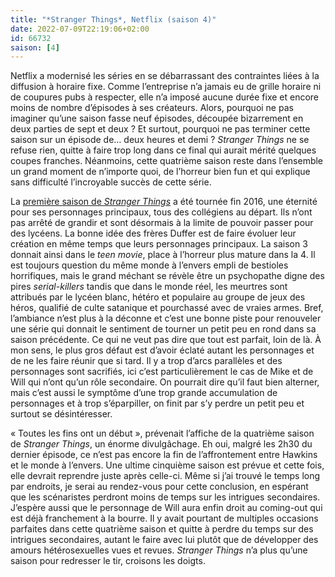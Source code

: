 ```yaml
---
title: "*Stranger Things*, Netflix (saison 4)"
date: 2022-07-09T22:19:06+02:00
id: 66732 
saison: [4]
---
```


Netflix a modernisé les séries en se débarrassant des contraintes liées à la diffusion à horaire fixe. Comme l’entreprise n’a jamais eu de grille horaire ni de coupures pubs à respecter, elle n’a imposé aucune durée fixe et encore moins de nombre d’épisodes à ses créateurs. Alors, pourquoi ne pas imaginer qu’une saison fasse neuf épisodes, découpée bizarrement en deux parties de sept et deux ? Et surtout, pourquoi ne pas terminer cette saison sur un épisode de… deux heures et demi ? *Stranger Things* ne se refuse rien, quitte à faire trop long dans ce final qui aurait mérité quelques coupes franches. Néanmoins, cette quatrième saison reste dans l’ensemble un grand moment de n’importe quoi, de l’horreur bien fun et qui explique sans difficulté l’incroyable succès de cette série.

La [première saison de *Stranger Things*](https://voiretmanger.fr/stranger-things-duffer-netflix/) a été tournée fin 2016, une éternité pour ses personnages principaux, tous des collégiens au départ. Ils n’ont pas arrêté de grandir et sont désormais à la limite de pouvoir passer pour des lycéens. La bonne idée des frères Duffer est de faire évoluer leur création en même temps que leurs personnages principaux. La saison 3 donnait ainsi dans le *teen movie*, place à l’horreur plus mature dans la 4. Il est toujours question du même monde à l’envers empli de bestioles horrifiques, mais le grand méchant se révèle être un psychopathe digne des pires *serial-killers* tandis que dans le monde réel, les meurtres sont attribués par le lycéen blanc, hétéro et populaire au groupe de jeux des héros, qualifié de culte satanique et pourchassé avec de vraies armes. Bref, l’ambiance n’est plus à la déconne et c’est une bonne piste pour renouveler une série qui donnait le sentiment de tourner un petit peu en rond dans sa saison précédente. Ce qui ne veut pas dire que tout est parfait, loin de là. À mon sens, le plus gros défaut est d’avoir éclaté autant les personnages et de ne les faire réunir que si tard. Il y a trop d’arcs parallèles et des personnages sont sacrifiés, ici c’est particulièrement le cas de Mike et de Will qui n’ont qu’un rôle secondaire. On pourrait dire qu’il faut bien alterner, mais c’est aussi le symptôme d’une trop grande accumulation de personnages et à trop s’éparpiller, on finit par s’y perdre un petit peu et surtout se désintéresser.

« Toutes les fins ont un début », prévenait l’affiche de la quatrième saison de *Stranger Things*, un énorme divulgâchage. Eh oui, malgré les 2h30 du dernier épisode, ce n’est pas encore la fin de l’affrontement entre Hawkins et le monde à l’envers. Une ultime cinquième saison est prévue et cette fois, elle devrait reprendre juste après celle-ci. Même si j’ai trouvé le temps long par endroits, je serai au rendez-vous pour cette conclusion, en espérant que les scénaristes perdront moins de temps sur les intrigues secondaires. J’espère aussi que le personnage de Will aura enfin droit au coming-out qui est déjà franchement à la bourre. Il y avait pourtant de multiples occasions parfaites dans cette quatrième saison et quitte à perdre du temps sur des intrigues secondaires, autant le faire avec lui plutôt que de développer des amours hétérosexuelles vues et revues. *Stranger Things* n’a plus qu’une saison pour redresser le tir, croisons les doigts.

